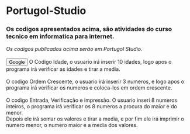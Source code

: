 # Portugol-Studio

 <h3><strong>Os codigos apresentados acima, são atividades do curso tecnico em informatica para internet.</strong></h3>
 <em>Os codigos publicados acima serão em Portugol Studio.</em><br><br>
 <a href='https://www.google.com'><button>Google</button></a>
 O Codigo Idade, o usuario irá inserir 10 idades, logo apos o programa irá verificar as idades e tirar a media.<br><br>
 O codigo Ordem Crescente, o usuario irá inserir 3 numeros, e logo apos o programa irá verificar os numeros e coloca-los em ordem crescente.<br><br>
 O codigo Entrada, Verificação e impressão. O usuario inseri 8 numeros inteiros, o programa irá verificar os 8 numeros a procura do maior e do menor.<br>
 Depois ele irá somar os valores e tirar a media, e por fim ele irá imprimir o numero menor, o numero maior e a media dos valores.
 
